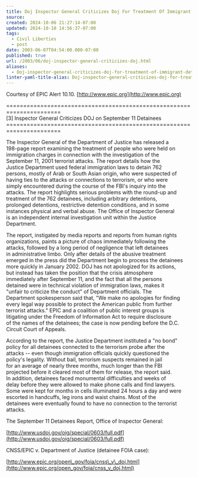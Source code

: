 ```yaml
---
title: Doj Inspector General Criticizes Doj For Treatment Of Immigrant Detainees
source: 
created: 2024-10-06 21:27:14-07:00
updated: 2024-10-10 14:56:37-07:00
tags:
  - Civil Liberties
  - post
date: 2003-06-07T04:54:00.000-07:00
published: true
url: /2003/06/doj-inspector-general-criticizes-doj.html
aliases:
  - Doj-inspector-general-criticizes-doj-for-treatment-of-immigrant-detainees
linter-yaml-title-alias: Doj-inspector-general-criticizes-doj-for-treatment-of-immigrant-detainees
---
```



Courtesy of EPIC Alert 10.10. [http://www.epic.org](http://www.epic.org)  
  
\======================================================================  
\[3\] Inspector General Criticizes DOJ on September 11 Detainees  
\======================================================================  
  
The Inspector General of the Department of Justice has released a  
198-page report examining the treatment of people who were held on  
immigration charges in connection with the investigation of the  
September 11, 2001 terrorist attacks. The report details how the  
Justice Department used federal immigration laws to detain 762  
persons, mostly of Arab or South Asian origin, who were suspected of  
having ties to the attacks or connections to terrorism, or who were  
simply encountered during the course of the FBI's inquiry into the  
attacks. The report highlights serious problems with the round-up and  
treatment of the 762 detainees, including arbitrary detentions,  
prolonged detentions, restrictive detention conditions, and in some  
instances physical and verbal abuse. The Office of Inspector General  
is an independent internal investigation unit within the Justice  
Department.  
  
The report, instigated by media reports and reports from human rights  
organizations, paints a picture of chaos immediately following the  
attacks, followed by a long period of negligence that left detainees  
in administrative limbo. Only after details of the abusive treatment  
emerged in the press did the Department begin to process the detainees  
more quickly in January 2002. DOJ has not apologized for its actions,  
but instead has taken the position that the crisis atmosphere  
immediately after September 11, and the fact that all the persons  
detained were in technical violation of immigration laws, makes it  
"unfair to criticize the conduct" of Department officials. The  
Department spokesperson said that, "We make no apologies for finding  
every legal way possible to protect the American public from further  
terrorist attacks." EPIC and a coalition of public interest groups is  
litigating under the Freedom of Information Act to require disclosure  
of the names of the detainees; the case is now pending before the D.C.  
Circuit Court of Appeals.  
  
According to the report, the Justice Department instituted a "no bond"  
policy for all detainees connected to the terrorism probe after the  
attacks -- even though immigration officials quickly questioned the  
policy's legality. Without bail, terrorism suspects remained in jail  
for an average of nearly three months, much longer than the FBI  
projected before it cleared most of them for release, the report said.  
In addition, detainees faced monumental difficulties and weeks of  
delay before they were allowed to make phone calls and find lawyers.  
Some were kept for months in cells illuminated 24 hours a day and were  
escorted in handcuffs, leg irons and waist chains. Most of the  
detainees were eventually found to have no connection to the terrorist  
attacks.  
  
The September 11 Detainees Report, Office of Inspector General:  
  
[http://www.usdoj.gov/oig/special/0603/full.pdf](http://www.usdoj.gov/oig/special/0603/full.pdf)  
  
CNSS/EPIC v. Department of Justice (detainee FOIA case):  
  
[http://www.epic.org/open\_gov/foia/cnss\_v\_doj.html](http://www.epic.org/open_gov/foia/cnss_v_doj.html)